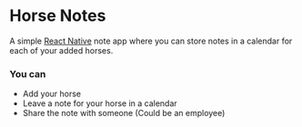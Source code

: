 # Horse Notes
A simple [React Native](https://reactnative.dev/) note app where you can store notes in a calendar for each of your added horses.

### You can ###
* Add your horse
* Leave a note for your horse in a calendar
* Share the note with someone (Could be an employee)
